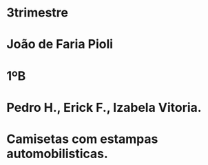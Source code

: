 # 3trimestre
# João de Faria Pioli
# 1ºB
# Pedro H., Erick F., Izabela Vitoria.
# Camisetas com estampas automobilisticas.
